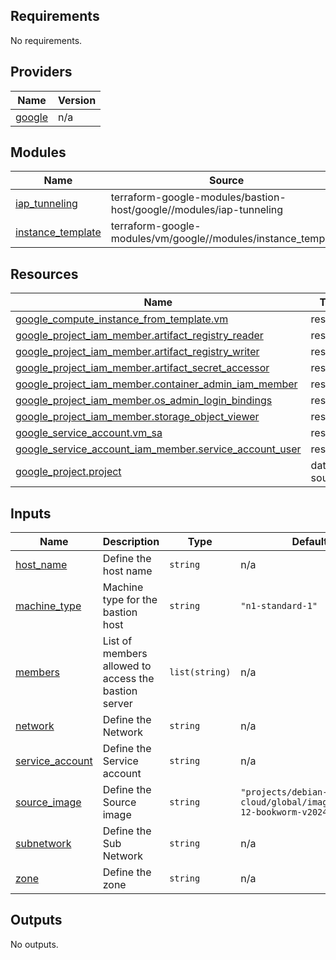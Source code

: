 ## Requirements

No requirements.

## Providers

| Name | Version |
|------|---------|
| <a name="provider_google"></a> [google](#provider\_google) | n/a |

## Modules

| Name | Source | Version |
|------|--------|---------|
| <a name="module_iap_tunneling"></a> [iap\_tunneling](#module\_iap\_tunneling) | terraform-google-modules/bastion-host/google//modules/iap-tunneling | ~> 7.0 |
| <a name="module_instance_template"></a> [instance\_template](#module\_instance\_template) | terraform-google-modules/vm/google//modules/instance_template | ~> 12.0 |

## Resources

| Name | Type |
|------|------|
| [google_compute_instance_from_template.vm](https://registry.terraform.io/providers/hashicorp/google/latest/docs/resources/compute_instance_from_template) | resource |
| [google_project_iam_member.artifact_registry_reader](https://registry.terraform.io/providers/hashicorp/google/latest/docs/resources/project_iam_member) | resource |
| [google_project_iam_member.artifact_registry_writer](https://registry.terraform.io/providers/hashicorp/google/latest/docs/resources/project_iam_member) | resource |
| [google_project_iam_member.artifact_secret_accessor](https://registry.terraform.io/providers/hashicorp/google/latest/docs/resources/project_iam_member) | resource |
| [google_project_iam_member.container_admin_iam_member](https://registry.terraform.io/providers/hashicorp/google/latest/docs/resources/project_iam_member) | resource |
| [google_project_iam_member.os_admin_login_bindings](https://registry.terraform.io/providers/hashicorp/google/latest/docs/resources/project_iam_member) | resource |
| [google_project_iam_member.storage_object_viewer](https://registry.terraform.io/providers/hashicorp/google/latest/docs/resources/project_iam_member) | resource |
| [google_service_account.vm_sa](https://registry.terraform.io/providers/hashicorp/google/latest/docs/resources/service_account) | resource |
| [google_service_account_iam_member.service_account_user](https://registry.terraform.io/providers/hashicorp/google/latest/docs/resources/service_account_iam_member) | resource |
| [google_project.project](https://registry.terraform.io/providers/hashicorp/google/latest/docs/data-sources/project) | data source |

## Inputs

| Name | Description | Type | Default | Required |
|------|-------------|------|---------|:--------:|
| <a name="input_host_name"></a> [host\_name](#input\_host\_name) | Define the host name | `string` | n/a | yes |
| <a name="input_machine_type"></a> [machine\_type](#input\_machine\_type) | Machine type for the bastion host | `string` | `"n1-standard-1"` | no |
| <a name="input_members"></a> [members](#input\_members) | List of members allowed to access the bastion server | `list(string)` | n/a | yes |
| <a name="input_network"></a> [network](#input\_network) | Define the Network | `string` | n/a | yes |
| <a name="input_service_account"></a> [service\_account](#input\_service\_account) | Define the Service account | `string` | n/a | yes |
| <a name="input_source_image"></a> [source\_image](#input\_source\_image) | Define the Source image | `string` | `"projects/debian-cloud/global/images/debian-12-bookworm-v20240815"` | no |
| <a name="input_subnetwork"></a> [subnetwork](#input\_subnetwork) | Define the Sub Network | `string` | n/a | yes |
| <a name="input_zone"></a> [zone](#input\_zone) | Define the zone | `string` | n/a | yes |

## Outputs

No outputs.
